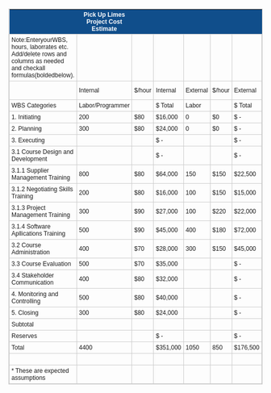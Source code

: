 <style type="text/css">
	table.tableizer-table {
		font-size: 12px;
		border: 1px solid #CCC; 
		font-family: Arial, Helvetica, sans-serif;
	} 
	.tableizer-table td {
		padding: 4px;
		margin: 3px;
		border: 1px solid #CCC;
	}
	.tableizer-table th {
		background-color: #104E8B; 
		color: #FFF;
		font-weight: bold;
	}
</style>
<table class="tableizer-table">
<thead><tr class="tableizer-firstrow"><th></th><th>Pick Up Limes Project Cost Estimate</th><th>&nbsp;</th><th>&nbsp;</th><th>&nbsp;</th><th>&nbsp;</th><th>&nbsp;</th><th>&nbsp;</th><th>&nbsp;</th><th>&nbsp;</th></tr></thead><tbody>
 <tr><td>Note:EnteryourWBS, hours, laborrates etc. Add/delete rows and columns as needed and checkall formulas(boldedbelow).</td><td>&nbsp;</td><td>&nbsp;</td><td>&nbsp;</td><td>&nbsp;</td><td>&nbsp;</td><td>&nbsp;</td><td>&nbsp;</td><td>&nbsp;</td><td>&nbsp;</td></tr>
 <tr><td>&nbsp;</td><td>Internal </td><td>$/hour</td><td>Internal</td><td>External</td><td>$/hour</td><td>External</td><td>Total</td><td>Non-Labor $</td><td>Total Cost</td></tr>
 <tr><td>WBS Categories</td><td>Labor/Programmer</td><td>&nbsp;</td><td>$ Total</td><td>Labor</td><td>&nbsp;</td><td>$ Total</td><td>Labor</td><td>&nbsp;</td><td>&nbsp;</td></tr>
 <tr><td>1. Initiating</td><td>200</td><td>$80 </td><td>$16,000 </td><td>0</td><td>$0 </td><td>$        -</td><td>$16,000 </td><td>$        -</td><td>$16,000 </td></tr>
 <tr><td>2. Planning</td><td>300</td><td>$80 </td><td>$24,000 </td><td>0</td><td>$0 </td><td>$        -</td><td>$24,000 </td><td>$        -</td><td>$24,000 </td></tr>
 <tr><td>3. Executing</td><td>&nbsp;</td><td>&nbsp;</td><td>$        -</td><td>&nbsp;</td><td>&nbsp;</td><td>$        -</td><td>$        -</td><td>&nbsp;</td><td>$        -</td></tr>
 <tr><td>3.1 Course Design and Development</td><td>&nbsp;</td><td>&nbsp;</td><td>$        -</td><td>&nbsp;</td><td>&nbsp;</td><td>$        -</td><td>$        -</td><td>&nbsp;</td><td>$        -</td></tr>
 <tr><td>3.1.1 Supplier Management Training</td><td>800</td><td>$80 </td><td>$64,000 </td><td>150</td><td>$150 </td><td>$22,500 </td><td>$86,500 </td><td>$75,000 </td><td>$161,500 </td></tr>
 <tr><td>3.1.2 Negotiating Skills Training</td><td>200</td><td>$80 </td><td>$16,000 </td><td>100</td><td>$150 </td><td>$15,000 </td><td>$31,000 </td><td>$50,000 </td><td>$81,000 </td></tr>
 <tr><td>3.1.3 Project Management Training</td><td>300</td><td>$90 </td><td>$27,000 </td><td>100</td><td>$220 </td><td>$22,000 </td><td>$49,000 </td><td>$50,000 </td><td>$99,000 </td></tr>
 <tr><td>3.1.4 Software Apllications Training</td><td>500</td><td>$90 </td><td>$45,000 </td><td>400</td><td>$180 </td><td>$72,000 </td><td>$117,000 </td><td>$75,000 </td><td>$192,000 </td></tr>
 <tr><td>3.2 Course Administration</td><td>400</td><td>$70 </td><td>$28,000 </td><td>300</td><td>$150 </td><td>$45,000 </td><td>$73,000 </td><td>$60,000 </td><td>$133,000 </td></tr>
 <tr><td>3.3 Course Evaluation</td><td>500</td><td>$70 </td><td>$35,000 </td><td>&nbsp;</td><td>&nbsp;</td><td>$        -</td><td>$35,000 </td><td>&nbsp;</td><td>$35,000 </td></tr>
 <tr><td>3.4 Stakeholder Communication</td><td>400</td><td>$80 </td><td>$32,000 </td><td>&nbsp;</td><td>&nbsp;</td><td>$        -</td><td>$32,000 </td><td>&nbsp;</td><td>$32,000 </td></tr>
 <tr><td>4. Monitoring and Controlling</td><td>500</td><td>$80 </td><td>$40,000 </td><td>&nbsp;</td><td>&nbsp;</td><td>$        -</td><td>$40,000 </td><td>&nbsp;</td><td>$40,000 </td></tr>
 <tr><td>5. Closing</td><td>300</td><td>$80 </td><td>$24,000 </td><td>&nbsp;</td><td>&nbsp;</td><td>$        -</td><td>$24,000 </td><td>&nbsp;</td><td>$24,000 </td></tr>
 <tr><td>Subtotal</td><td>&nbsp;</td><td>&nbsp;</td><td>&nbsp;</td><td>&nbsp;</td><td>&nbsp;</td><td>&nbsp;</td><td>&nbsp;</td><td>&nbsp;</td><td>$837,500 </td></tr>
 <tr><td>Reserves</td><td>&nbsp;</td><td>&nbsp;</td><td>$        -</td><td>&nbsp;</td><td>&nbsp;</td><td>$        -</td><td>&nbsp;</td><td>&nbsp;</td><td>$90,000 </td></tr>
 <tr><td>Total</td><td>4400</td><td>&nbsp;</td><td>$351,000 </td><td>1050</td><td>850</td><td>$176,500 </td><td>$527,500 </td><td>310000</td><td>$927,500 </td></tr>
 <tr><td>&nbsp;</td><td>&nbsp;</td><td>&nbsp;</td><td>&nbsp;</td><td>&nbsp;</td><td>&nbsp;</td><td>&nbsp;</td><td>&nbsp;</td><td>&nbsp;</td><td>&nbsp;</td></tr>
 <tr><td>* These are expected assumptions</td><td>&nbsp;</td><td>&nbsp;</td><td>&nbsp;</td><td>&nbsp;</td><td>&nbsp;</td><td>&nbsp;</td><td>&nbsp;</td><td>&nbsp;</td><td></td></tr>
</tbody></table>
